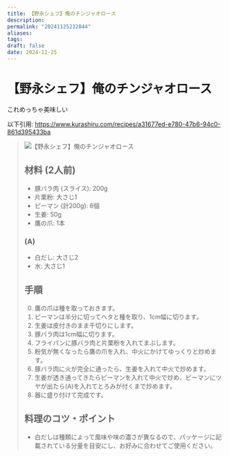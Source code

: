 ```yaml
---
title: 【野永シェフ】俺のチンジャオロース
description: 
permalink: "20241125232844"
aliases: 
tags: 
draft: false
date: 2024-11-25
---
```


# 【野永シェフ】俺のチンジャオロース

これめっちゃ美味しい

以下引用: https://www.kurashiru.com/recipes/a31677ed-e780-47b6-94c0-861d395433ba

> ![【野永シェフ】俺のチンジャオロース](https://i.gyazo.com/dae9627ef0714141911a062fd7903004.jpg)
> 
> ## 材料 (2人前)
> - 豚バラ肉 (スライス): 200g
> - 片栗粉: 大さじ1
> - ピーマン (計200g): 6個
> - 生姜: 50g
> - 鷹の爪: 1本
> 
> ### (A)
> - 白だし: 大さじ2
> - 水: 大さじ1
> 
> ## 手順
> 
> 0. 鷹の爪は種を取っておきます。
> 1. ピーマンは半分に切ってヘタと種を取り、1cm幅に切ります。
> 2. 生姜は皮付きのまま千切りにします。
> 3. 豚バラ肉は1cm幅に切ります。
> 4. フライパンに豚バラ肉と片栗粉を入れてまぶします。
> 5. 粉気が無くなったら鷹の爪を入れ、中火にかけてゆっくりと炒めます。
> 6. 豚バラ肉に火が完全に通ったら、生姜を入れて中火で炒めます。
> 7. 生姜が透き通ってきたらピーマンを入れて中火で炒め、ピーマンにツヤが出たら(A)を入れてとろみが付くまで炒めます。
> 8. 器に盛り付けて完成です。
> 
> ## 料理のコツ・ポイント
> - 白だしは種類によって風味や味の濃さが異なるので、パッケージに記載されている分量を目安にし、お好みに合わせてご使用ください。


